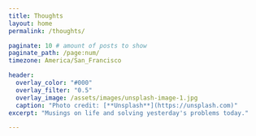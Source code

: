 ```yaml
---
title: Thoughts
layout: home
permalink: /thoughts/

paginate: 10 # amount of posts to show
paginate_path: /page:num/
timezone: America/San_Francisco

header:
  overlay_color: "#000"
  overlay_filter: "0.5"
  overlay_image: /assets/images/unsplash-image-1.jpg
  caption: "Photo credit: [**Unsplash**](https://unsplash.com)"
excerpt: "Musings on life and solving yesterday's problems today."

---
```

